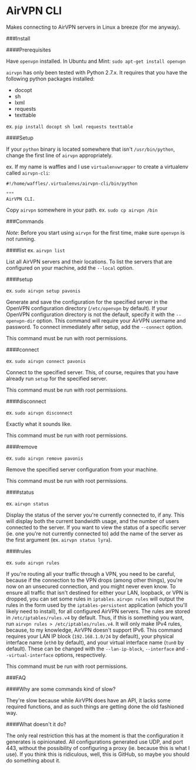 AirVPN CLI
===========

Makes connecting to AirVPN servers in Linux a breeze (for me anyway).

###Install

####Prerequisites

Have `openvpn` installed. In Ubuntu and Mint: `sudo apt-get install openvpn`

`airvpn` has only been tested with Python 2.7.x. It requires that you have the following python packages installed:

* docopt
* sh
* lxml
* requests
* texttable

ex. `pip install docopt sh lxml requests texttable`

####Setup

If your `python` binary is located somewhere that isn't `/usr/bin/python`, change the first line of 
`airvpn` appropriately. 

ex. If my name is waffles and I use `virtualenvwrapper` to create a virtualenv called `airvpn-cli`:

```shell
#!/home/waffles/.virtualenvs/airvpn-cli/bin/python

"""
AirVPN CLI.

```

Copy `airvpn` somewhere in your path. ex. `sudo cp airvpn /bin`


###Commands

*Note*: Before you start using `airvpn` for the first time, make sure `openvpn` is not running. 

####list
ex. `airvpn list`

List all AirVPN servers and their locations. To list the servers that are configured on your machine, add the `--local` option. 

####setup

ex. `sudo airvpn setup pavonis`

Generate and save the configuration for the specified server in the OpenVPN configuration directory (`/etc/openvpn` by default). 
If your OpenVPN configuration directory is not the default, specify it with the `--openvpn-dir` option. This command will 
require your AirVPN username and password. To connect immediately after setup, add the `--connect` option.

This command must be run with root permissions.

####connect

ex. `sudo airvpn connect pavonis`

Connect to the specified server. This, of course, requires that you have already run `setup` for the specified server. 

This command must be run with root permissions.

####disconnect

ex. `sudo airvpn disconnect`

Exactly what it sounds like.

This command must be run with root permissions.

####remove

ex. `sudo airvpn remove pavonis`

Remove the specified server configuration from your machine. 

This command must be run with root permissions. 

####status

ex. `airvpn status`

Display the status of the server you're currently connected to, if any. This will display both the current bandwidth 
usage, and the number of users connected to the server. If you want to view the status of a specific server 
(ie. one you're not currently connected to) add the name of the server as the first argument (ex. `airvpn status lyra`). 


####rules

ex. `sudo airvpn rules`

If you're routing all your traffic through a VPN, you need to be careful, because if the connection to the VPN drops (among other things), you're now on an unsecured 
connection, and you might never even know. To ensure all traffic that isn't destined for either your LAN, loopback, or 
VPN is dropped, you can set some rules in `iptables`. `airvpn rules` will output the rules in the form used by the `iptables-persistent`
application (which you'll likely need to install), for all configured AirVPN servers. The rules are stored in `/etc/iptables/rules.v4` 
by default. Thus, if this is something you want, run `airvpn rules > /etc/iptables/rules.v4`. It will only make IPv4 rules, because, to my knowledge, AirVPN doesn't support IPv6. This command requires your LAN IP block 
(`192.168.1.0/24` by default), your physical interface name (`eth0` by default), and your virtual interface name (`tun0` by default). 
These can be changed with the `--lan-ip-block`, `--interface` and `--virtual-interface` options, respectively.

This command must be run with root permissions.


###FAQ

####Why are some commands kind of slow?

They're slow because while AirVPN does have an API, it lacks some required functions, and as such things are getting 
done the old fashioned way.


####What doesn't it do?

The only real restriction this has at the moment is that the configuration it generates is opinionated. All configurations
generated use UDP, and port 443, without the possibility of configuring a proxy (ie. because this is what I use). If you
think this is ridiculous, well, this is GitHub, so maybe you should do something about it.
